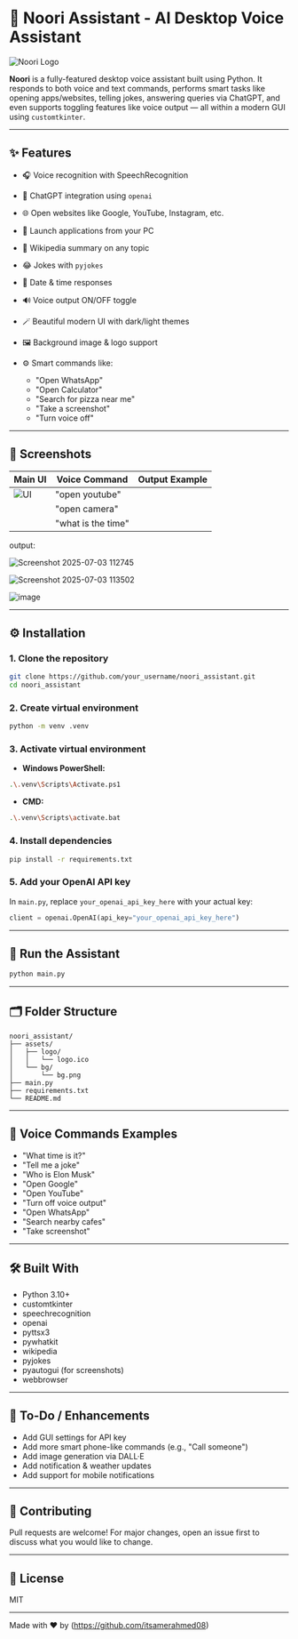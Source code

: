 # 🌟 Noori Assistant - AI Desktop Voice Assistant

![Noori Logo](assets/logo/logo.png)

**Noori** is a fully-featured desktop voice assistant built using Python. It responds to both voice and text commands, performs smart tasks like opening apps/websites, telling jokes, answering queries via ChatGPT, and even supports toggling features like voice output — all within a modern GUI using `customtkinter`.

---

## ✨ Features

* 🎧 Voice recognition with SpeechRecognition
* 🧠 ChatGPT integration using `openai`
* 🌐 Open websites like Google, YouTube, Instagram, etc.
* 📱 Launch applications from your PC
* 📖 Wikipedia summary on any topic
* 😂 Jokes with `pyjokes`
* 📆 Date & time responses
* 🔊 Voice output ON/OFF toggle
* 🪄 Beautiful modern UI with dark/light themes
* 🖼️ Background image & logo support
* ⚙️ Smart commands like:

  * "Open WhatsApp"
  * "Open Calculator"
  * "Search for pizza near me"
  * "Take a screenshot"
  * "Turn voice off"

---

## 📸 Screenshots

| Main UI                 | Voice Command     |Output Example       |
| ----------------------- | ----------------- |-------------------- |
| ![UI](assets/bg/bg.png) | "open youtube" |
                          |"open camera"   |
                          |"what is the time"|

output: 

![Screenshot 2025-07-03 112745](https://github.com/user-attachments/assets/b4fbd017-ebe6-4abd-a295-ccadfcc0fb4b)



![Screenshot 2025-07-03 113502](https://github.com/user-attachments/assets/9b2ff8fe-fc42-4ba3-b139-6c4d0b644d49)


![image](https://github.com/user-attachments/assets/cccc421c-a343-4186-9ec3-095cdad80fc1)




---

## ⚙️ Installation

### 1. Clone the repository

```bash
git clone https://github.com/your_username/noori_assistant.git
cd noori_assistant
```

### 2. Create virtual environment

```bash
python -m venv .venv
```

### 3. Activate virtual environment

* **Windows PowerShell:**

```bash
.\.venv\Scripts\Activate.ps1
```

* **CMD:**

```bash
.\.venv\Scripts\activate.bat
```

### 4. Install dependencies

```bash
pip install -r requirements.txt
```

### 5. Add your OpenAI API key

In `main.py`, replace `your_openai_api_key_here` with your actual key:

```python
client = openai.OpenAI(api_key="your_openai_api_key_here")
```

---

## 🚀 Run the Assistant

```bash
python main.py
```

---

## 🗂️ Folder Structure

```
noori_assistant/
├── assets/
│   ├── logo/
│   │   └── logo.ico
│   └── bg/
│       └── bg.png
├── main.py
├── requirements.txt
└── README.md
```

---

## 🧐 Voice Commands Examples

* "What time is it?"
* "Tell me a joke"
* "Who is Elon Musk"
* "Open Google"
* "Open YouTube"
* "Turn off voice output"
* "Open WhatsApp"
* "Search nearby cafes"
* "Take screenshot"

---

## 🛠️ Built With

* Python 3.10+
* customtkinter
* speechrecognition
* openai
* pyttsx3
* pywhatkit
* wikipedia
* pyjokes
* pyautogui (for screenshots)
* webbrowser

---

## 📌 To-Do / Enhancements

* Add GUI settings for API key
* Add more smart phone-like commands (e.g., "Call someone")
* Add image generation via DALL·E
* Add notification & weather updates
* Add support for mobile notifications

---

## 🤝 Contributing

Pull requests are welcome! For major changes, open an issue first to discuss what you would like to change.

---

## 📄 License

MIT

---

Made with ❤️ by (https://github.com/itsamerahmed08)
